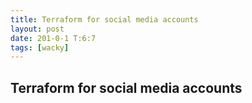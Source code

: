 ```yaml
---
title: Terraform for social media accounts
layout: post
date: 201-0-1 T:6:7
tags: [wacky]
---
```

## Terraform for social media accounts

